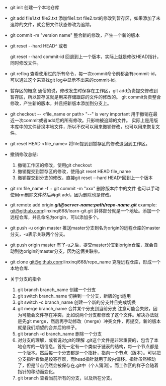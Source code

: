 - git init
  创建一个本地仓库

- git add file1.txt file2.txt
  添加file1.txt file2.txt的修改到暂存区，如果添加了未追踪的文件，就会把文件状态修改为追踪。

- git commit -m "version name"
  整合新的修改，产生一个新的版本

- git reset --hard HEAD^ 或者

  git reset --hard commit-id
  回退到上一个版本，实际上就是修改HEAD指针，同时修改文件。

- git reflog
  查看使用过的所有命令，每一次commit命令前都会有commit-id，可以通过这个来查找git log中显示不出来的commit-id。

- 暂存区的概念
  通俗的说，修改发生时保存在工作区，git add负责提交修改到暂存区，所以暂存区就是用来存储跟踪的文件的修改的。 git commit负责整合修改，产生新的版本，并且把新版本添加到分支上。

- git checkout -- <file_name or path>
  "--" is very important
  用于撤销在最近一次commit或者add后的所有修改。只影响被追踪的文件。
  实际上是用版本库中的文件替换本地文件，所以不仅可以用来撤销修改，也可以用来恢复文件。

- git reset HEAD <file_name>
  将file提到到暂存区的修改退回到工作区。

- 撤销修改总结:
  1. 撤销工作区的修改，使用git checkout
  2. 撤销提交到暂存区的修改，使用git reset HEAD file_name
  3. 撤销提交到分支的修改，直接git reset --hard HEAD^回到上一个版本

- git rm file_name -f + git commit -m "xxx"
  删除版本库中的文件
  也可以手动使用rm删除文件然后再git add，因为删除也是修改。

- git remote add origin ***git@server-name:path/repo-name.git***
  example: git@github.com:linxinqi668/learn-git.git
  斜体部分就是一个地址。添加一个远程仓库，并且命名为origin，可以添加多个。

- git push -u origin master
  推送master分支到名为origin的远程仓库的master分支，-u表示关联两个分支。

- git push origin master
  有了-u之后，提交master分支到origin仓库，就会自动到达origin的master分支，因为这俩关联啦。

- git clone git@github.com:linxinqi668/repo_name
  克隆远程仓库，形成一个本地仓库.

- 关于分支的指令
  1. git branch branch_name
     创建一个分支
  2. git switch branch_name
     切换到一个分支，新版的git适用
  3. git switch -c branch_name
     创建一个新的分支并且完成切换
  4. git merge branch_name
     合并某个分支到当前分支
     注意可能会失败，因为可能会文件存在冲突，比如说两个分支都修改了这个文件。解决办法就是先git merge，然后再手动修改（merge）冲突文件，再提交，新的版本就是我们期望的合并后的样子。
  5. git branch -d branch_name
     删除一个分支
  6. 对分支的理解，或者说对git的理解
     .git这个文件是非常重要的，包含了本地仓库的一切信息。首先一定有一个类似于链表的结构，每一个节点都是一个版本。然后每一个分支都是一个指针，指向一个节点（版本）。可以把分支指针看做是段寄存器，而head指针就用于段内偏移。指针虽然移动了，但是节点仍然会被保存在.git中（个人猜测）。而工作区的样子会随着指针的移动而变化。
  7. git branch
     查看当前所有的分支，以及所在分支。

